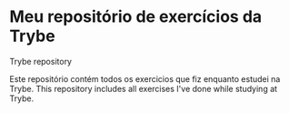 # Meu repositório de exercícios da Trybe 
Trybe repository 

Este repositório contém todos os exercicios que fiz enquanto estudei na Trybe.
This repository includes all exercises I've done while studying at Trybe.
